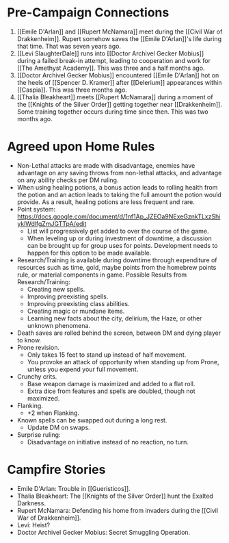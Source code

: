 # Pre-Campaign Connections
1. [[Emile D'Arlan]] and [[Rupert McNamara]] meet during the [[Civil War of Drakkenheim]]. Rupert somehow saves the [[Emile D'Arlan]]'s life during that time. That was seven years ago.
2. [[Levi SlaughterDale]] runs into [[Doctor Archivel Gecker Mobius]] during a failed break-in attempt, leading to cooperation and work for [[The Amethyst Academy]]. This was three and a half months ago.
3. [[Doctor Archivel Gecker Mobius]] encountered [[Emile D'Arlan]] hot on the heels of [[Spencer D. Kramer]] after [[Delerium]] appearances within [[Caspia]]. This was three months ago.
4. [[Thalia Bleakheart]] meets [[Rupert McNamara]] during a moment of the [[Knights of the Silver Order]] getting together near [[Drakkenheim]]. Some training together occurs during time since then. This was two months ago.

# Agreed upon Home Rules
- Non-Lethal attacks are made with disadvantage, enemies have advantage on any saving throws from non-lethal attacks, and advantage on any ability checks per DM ruling.
- When using healing potions, a bonus action leads to rolling health from the potion and an action leads to taking the full amount the potion would provide. As a result, healing potions are less frequent and rare.
- Point system: https://docs.google.com/document/d/1nf1Ap_JZEOa9NExeGznkTLxzShiyklWdlfgZmJGTTpA/edit
	- List will progressively get added to over the course of the game.
	- When leveling up or during investment of downtime, a discussion can be brought up for group uses for points. Development needs to happen for this option to be made available.
- Research/Training is available during downtime through expenditure of resources such as time, gold, maybe points from the homebrew points rule, or material components in game. Possible Results from Research/Training:
	- Creating new spells.
	- Improving preexisting spells.
	- Improving preexisting class abilities.
	- Creating magic or mundane items.
	- Learning new facts about the city, delirium, the Haze, or other unknown phenomena.
- Death saves are rolled behind the screen, between DM and dying player to know.
- Prone revision.
	- Only takes 15 feet to stand up instead of half movement.
	- You provoke an attack of opportunity when standing up from Prone, unless you expend your full movement.
- Crunchy crits.
	- Base weapon damage is maximized and added to a flat roll.
	- Extra dice from features and spells are doubled, though not maximized.
- Flanking.
	- +2 when Flanking.
- Known spells can be swapped out during a long rest.
	- Update DM on swaps.
- Surprise ruling:
	- Disadvantage on initiative instead of no reaction, no turn.

# Campfire Stories
- Emile D'Arlan: Trouble in [[Gueristicos]].
- Thalia Bleakheart: The [[Knights of the Silver Order]] hunt the Exalted Darkness.
- Rupert McNamara: Defending his home from invaders during the [[Civil War of Drakkenheim]].
- Levi: Heist?
- Doctor Archivel Gecker Mobius: Secret Smuggling Operation.
